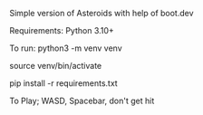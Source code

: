 Simple version of Asteroids with help of boot.dev

Requirements:
Python 3.10+

To run:
python3 -m venv venv

source venv/bin/activate

pip install -r requirements.txt

To Play;
WASD, Spacebar, don't get hit